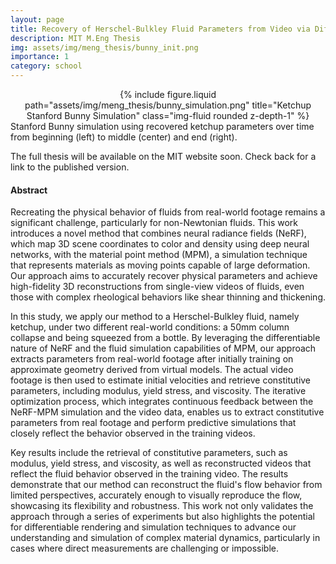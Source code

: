 ```yaml
---
layout: page
title: Recovery of Herschel-Bulkley Fluid Parameters from Video via Differentiable Simulations
description: MIT M.Eng Thesis
img: assets/img/meng_thesis/bunny_init.png
importance: 1
category: school
---
```


<center>
    <div class="row justify-content-sm-center">
        <div class="col-sm mt-3 mt-md-0">
            {% include figure.liquid path="assets/img/meng_thesis/bunny_simulation.png" title="Ketchup Stanford Bunny Simulation" class="img-fluid rounded z-depth-1" %}
        </div>
    </div>
</center>
<div class="caption">
    Stanford Bunny simulation using recovered ketchup parameters over time from beginning (left) to middle (center) and end (right).
</div>

The full thesis will be available on the MIT website soon. Check back for a link to the published version.

#### Abstract
Recreating the physical behavior of fluids from real-world footage remains a significant challenge, particularly for non-Newtonian fluids. This work introduces a novel method that combines neural radiance fields (NeRF), which map 3D scene coordinates to color and density using deep neural networks, with the material point method (MPM), a simulation technique that represents materials as moving points capable of large deformation. Our approach aims to accurately recover physical parameters and achieve high-fidelity 3D reconstructions from single-view videos of fluids, even those with complex rheological behaviors like shear thinning and thickening.

In this study, we apply our method to a Herschel-Bulkley fluid, namely ketchup, under two different real-world conditions: a 50mm column collapse and being squeezed from a bottle. By leveraging the differentiable nature of NeRF and the fluid simulation capabilities of MPM, our approach extracts parameters from real-world footage after initially training on approximate geometry derived from virtual models. The actual video footage is then used to estimate initial velocities and retrieve constitutive parameters, including modulus, yield stress, and viscosity. The iterative optimization process, which integrates continuous feedback between the NeRF-MPM simulation and the video data, enables us to extract constitutive parameters from real footage and perform predictive simulations that closely reflect the behavior observed in the training videos.

Key results include the retrieval of constitutive parameters, such as modulus, yield stress, and viscosity, as well as reconstructed videos that reflect the fluid behavior observed in the training video. The results demonstrate that our method can reconstruct the fluid's flow behavior from limited perspectives, accurately enough to visually reproduce the flow, showcasing its flexibility and robustness. This work not only validates the approach through a series of experiments but also highlights the potential for differentiable rendering and simulation techniques to advance our understanding and simulation of complex material dynamics, particularly in cases where direct measurements are challenging or impossible.